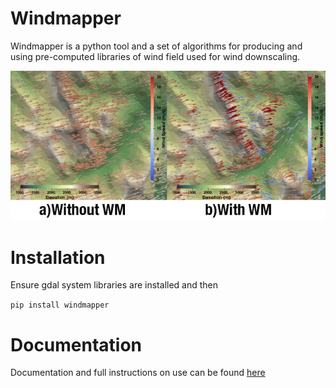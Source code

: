 # Windmapper

Windmapper is a python tool and a set of algorithms for producing and using pre-computed libraries of wind field used for wind downscaling. 

![](docs/images/WM-main.png)


# Installation
Ensure gdal system libraries are installed and then

``pip install windmapper``

# Documentation 
Documentation and full instructions on use can be found [here](https://windmapper.readthedocs.io/en/latest/)